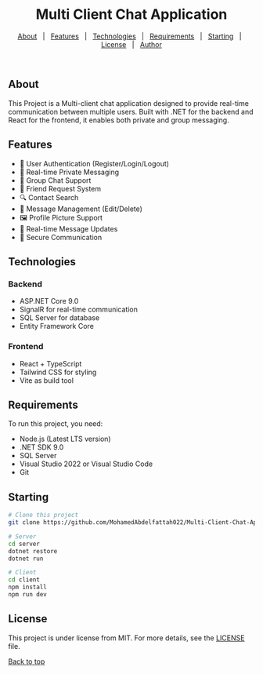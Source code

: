 <h1 align="center">Multi Client Chat Application</h1>

<p align="center">
  <a href="#dart-about">About</a> &#xa0; | &#xa0; 
  <a href="#sparkles-features">Features</a> &#xa0; | &#xa0;
  <a href="#rocket-technologies">Technologies</a> &#xa0; | &#xa0;
  <a href="#white_check_mark-requirements">Requirements</a> &#xa0; | &#xa0;
  <a href="#checkered_flag-starting">Starting</a> &#xa0; | &#xa0;
  <a href="#memo-license">License</a> &#xa0; | &#xa0;
  <a href="https://github.com/MohamedAbdelfattah022" target="_blank">Author</a>
</p>

<br>

## About 

This Project is a Multi-client chat application designed to provide real-time communication between multiple users. Built with .NET for the backend and React for the frontend, it enables both private and group messaging.


## Features
- 👥 User Authentication (Register/Login/Logout)
- 💬 Real-time Private Messaging
- 👥 Group Chat Support
- 👥 Friend Request System
- 🔍 Contact Search
- 📝 Message Management (Edit/Delete)
- 🖼️ Profile Picture Support
- 🔄 Real-time Message Updates
- 🔐 Secure Communication

## Technologies
### Backend
- ASP.NET Core 9.0
- SignalR for real-time communication
- SQL Server for database
- Entity Framework Core

### Frontend
- React + TypeScript
- Tailwind CSS for styling
- Vite as build tool

## Requirements
To run this project, you need:

- Node.js (Latest LTS version)
- .NET SDK 9.0
- SQL Server
- Visual Studio 2022 or Visual Studio Code
- Git

## Starting
```bash
# Clone this project
git clone https://github.com/MohamedAbdelfattah022/Multi-Client-Chat-Application.git

# Server
cd server
dotnet restore
dotnet run

# Client
cd client
npm install
npm run dev
```

## License

This project is under license from MIT. For more details, see the [LICENSE](LICENSE.txt) file.

<a href="#top">Back to top</a>
